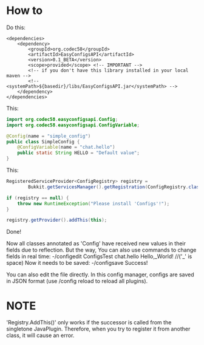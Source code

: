 # How to
Do this:
```maven
<dependencies>
    <dependency>
        <groupId>org.codec58</groupId>
        <artifactId>EasyConfigsAPI</artifactId>
        <version>0.1_BETA</version>
        <scope>provided</scope> <!-- IMPORTANT -->
        <!-- if you don't have this library installed in your local maven -->
        <!-- <systemPath>${basedir}/libs/EasyConfigsAPI.jar</systemPath> -->
    </dependency>
</dependencies>
```
This:
```java
import org.codec58.easyconfigsapi.Config;
import org.codec58.easyconfigsapi.ConfigVariable;

@Config(name = "simple_config")
public class SimpleConfig {
    @ConfigVariable(name = "chat.hello")
    public static String HELLO = "Default value";
}
```
This:
```java
RegisteredServiceProvider<ConfigRegistry> registry =
        Bukkit.getServicesManager().getRegistration(ConfigRegistry.class);

if (registry == null) {
    throw new RuntimeException("Please install 'Configs'!");
}

registry.getProvider().addThis(this);
```
Done!

Now all classes annotated as 'Config' have received new values in their fields due to reflection. But the way, You can also use commands to change fields in real time:
    -/configedit ConfigsTest chat.hello Hello,_World! //('\_' is space)
Now it needs to be saved:
    -/configsave
Success!

You can also edit the file directly. In this config manager, configs are saved in JSON format (use /config reload to reload all plugins).

# NOTE
'Registry.AddThis()' only works if the successor is called from the singletone JavaPlugin. Therefore, when you try to register it from another class, it will cause an error.
